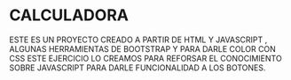 # CALCULADORA
ESTE ES UN PROYECTO CREADO A PARTIR DE HTML Y JAVASCRIPT , ALGUNAS HERRAMIENTAS DE BOOTSTRAP Y PARA DARLE COLOR CON CSS
ESTE EJERCICIO LO CREAMOS PARA REFORSAR EL CONOCIMIENTO SOBRE JAVASCRIPT PARA DARLE FUNCIONALIDAD A LOS BOTONES.